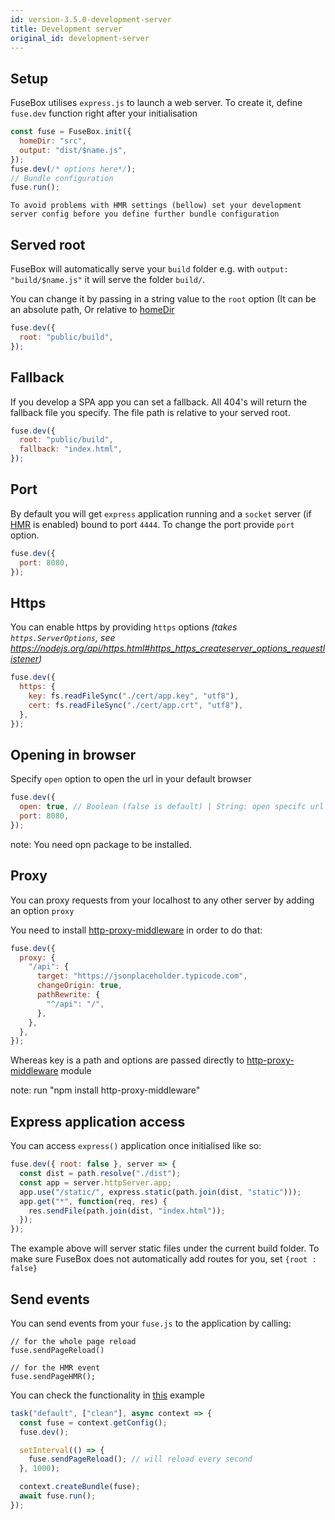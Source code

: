 ```yaml
---
id: version-3.5.0-development-server
title: Development server
original_id: development-server
---
```


## Setup

FuseBox utilises `express.js` to launch a web server. To create it, define
`fuse.dev` function right after your initialisation

```js
const fuse = FuseBox.init({
  homeDir: "src",
  output: "dist/$name.js",
});
fuse.dev(/* options here*/);
// Bundle configuration
fuse.run();
```

```
To avoid problems with HMR settings (bellow) set your development server config before you define further bundle configuration
```

## Served root

FuseBox will automatically serve your `build` folder e.g. with
`output: "build/$name.js"` it will serve the folder `build/`.

You can change it by passing in a string value to the `root` option (It can be
an absolute path, Or relative to [homeDir](./configuration#home-directory)

```js
fuse.dev({
  root: "public/build",
});
```

## Fallback

If you develop a SPA app you can set a fallback. All 404's will return the
fallback file you specify. The file path is relative to your served root.

```js
fuse.dev({
  root: "public/build",
  fallback: "index.html",
});
```

## Port

By default you will get `express` application running and a `socket` server (if
[HMR](#hot-module-reload) is enabled) bound to port `4444`. To change the port
provide `port` option.

```js
fuse.dev({
  port: 8080,
});
```

## Https

You can enable https by providing `https` options _(takes `https.ServerOptions`,
see
https://nodejs.org/api/https.html#https_https_createserver_options_requestlistener)_

```js
fuse.dev({
  https: {
    key: fs.readFileSync("./cert/app.key", "utf8"),
    cert: fs.readFileSync("./cert/app.crt", "utf8"),
  },
});
```

## Opening in browser

Specify `open` option to open the url in your default browser

```js
fuse.dev({
  open: true, // Boolean (false is default) | String: open specifc url like 'http://dev-server:8080'
  port: 8080,
});
```

note: You need opn package to be installed.

## Proxy

You can proxy requests from your localhost to any other server by adding an
option `proxy`

You need to install
[http-proxy-middleware](https://github.com/chimurai/http-proxy-middleware) in
order to do that:

```js
fuse.dev({
  proxy: {
    "/api": {
      target: "https://jsonplaceholder.typicode.com",
      changeOrigin: true,
      pathRewrite: {
        "^/api": "/",
      },
    },
  },
});
```

Whereas key is a path and options are passed directly to
[http-proxy-middleware](https://github.com/chimurai/http-proxy-middleware)
module

note: run "npm install http-proxy-middleware"

## Express application access

You can access `express()` application once initialised like so:

```js
fuse.dev({ root: false }, server => {
  const dist = path.resolve("./dist");
  const app = server.httpServer.app;
  app.use("/static/", express.static(path.join(dist, "static")));
  app.get("*", function(req, res) {
    res.sendFile(path.join(dist, "index.html"));
  });
});
```

The example above will server static files under the current build folder. To
make sure FuseBox does not automatically add routes for you, set
`{root : false}`

## Send events

You can send events from your `fuse.js` to the application by calling:

```
// for the whole page reload
fuse.sendPageReload()

// for the HMR event
fuse.sendPageHMR();
```

You can check the functionality in
[this](https://github.com/fuse-box/fuse-box-examples/tree/master/examples/manual-page-reload)
example

```js
task("default", ["clean"], async context => {
  const fuse = context.getConfig();
  fuse.dev();

  setInterval(() => {
    fuse.sendPageReload(); // will reload every second
  }, 1000);

  context.createBundle(fuse);
  await fuse.run();
});
```
